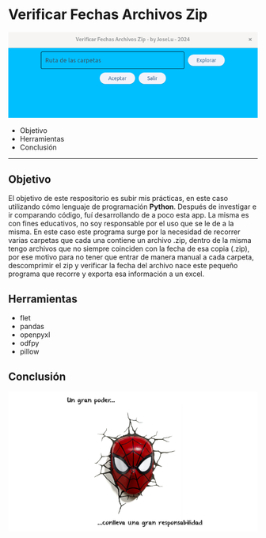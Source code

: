 # Verificar Fechas Archivos Zip
![Imagen de la app](verificarFechasZip.png)

* Objetivo
* Herramientas
* Conclusión

---
## Objetivo
El objetivo de este respositorio es subir mis prácticas, en este caso utilizando cómo lenguaje de programación **Python**.
Después de investigar e ir comparando código, fuí desarrollando de a poco esta app. La misma es con fines educativos, no soy responsable por el uso que se le de a la misma.
En este caso este programa surge por la necesidad de recorrer varias carpetas que cada una contiene un archivo .zip, dentro de la misma tengo archivos que no siempre coinciden con la fecha de esa copia (.zip), por ese motivo para no tener que entrar de manera manual a cada carpeta, descomprimir el zip y verificar la fecha del archivo nace este pequeño programa que recorre y exporta esa información a un excel.

## Herramientas
* flet
* pandas
* openpyxl
* odfpy
* pillow


## Conclusión
![Un gran poder conlleva una gran responsabilidad](poderResponsabilidad.png)